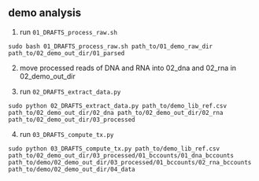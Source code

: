 ## demo analysis

1. run `01_DRAFTS_process_raw.sh`

```
sudo bash 01_DRAFTS_process_raw.sh path_to/01_demo_raw_dir path_to/02_demo_out_dir/01_parsed
```

2. move processed reads of DNA and RNA into 02_dna and 02_rna in 02_demo_out_dir

3. run `02_DRAFTS_extract_data.py`

```
sudo python 02_DRAFTS_extract_data.py path_to/demo_lib_ref.csv path_to/02_demo_out_dir/02_dna path_to/02_demo_out_dir/02_rna path_to/02_demo_out_dir/03_processed
```

4. run `03_DRAFTS_compute_tx.py`

```
sudo python 03_DRAFTS_compute_tx.py path_to/demo_lib_ref.csv path_to/02_demo_out_dir/03_processed/01_bccounts/01_dna_bccounts path_to/demo/02_demo_out_dir/03_processed/01_bccounts/02_rna_bccounts path_to/demo/02_demo_out_dir/04_data
```
